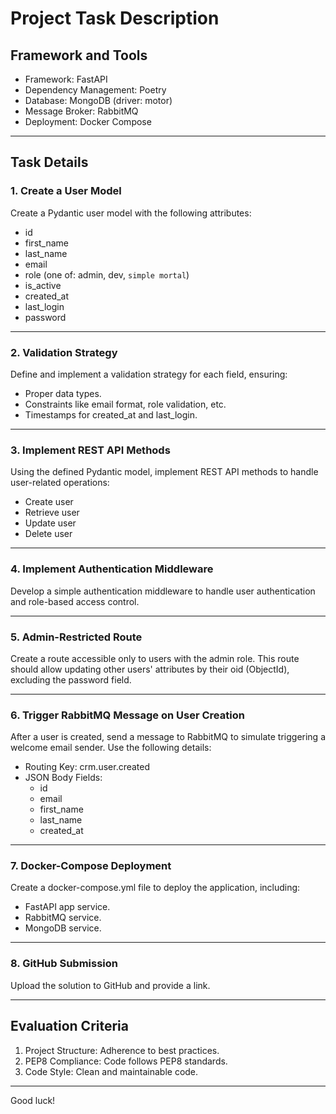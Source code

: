 # Project Task Description

## Framework and Tools

- Framework: FastAPI  
- Dependency Management: Poetry  
- Database: MongoDB (driver: motor)  
- Message Broker: RabbitMQ  
- Deployment: Docker Compose  

---

## Task Details

### 1. Create a User Model

Create a Pydantic user model with the following attributes:

- id
- first_name
- last_name
- email
- role (one of: admin, dev, `simple mortal`)
- is_active
- created_at
- last_login
- password

---

### 2. Validation Strategy

Define and implement a validation strategy for each field, ensuring:

- Proper data types.
- Constraints like email format, role validation, etc.
- Timestamps for created_at and last_login.

---

### 3. Implement REST API Methods

Using the defined Pydantic model, implement REST API methods to handle user-related operations:

- Create user
- Retrieve user
- Update user
- Delete user

---

### 4. Implement Authentication Middleware

Develop a simple authentication middleware to handle user authentication and role-based access control.

---

### 5. Admin-Restricted Route

Create a route accessible only to users with the admin role. This route should allow updating other users' attributes by their oid (ObjectId), excluding the password field.

---

### 6. Trigger RabbitMQ Message on User Creation

After a user is created, send a message to RabbitMQ to simulate triggering a welcome email sender. Use the following details:

- Routing Key: crm.user.created  
- JSON Body Fields:  
  - id
  - email
  - first_name
  - last_name
  - created_at

---

### 7. Docker-Compose Deployment

Create a docker-compose.yml file to deploy the application, including:

- FastAPI app service.
- RabbitMQ service.
- MongoDB service.

---

### 8. GitHub Submission

Upload the solution to GitHub and provide a link.

---

## Evaluation Criteria

1. Project Structure: Adherence to best practices.
2. PEP8 Compliance: Code follows PEP8 standards.
3. Code Style: Clean and maintainable code.

---

Good luck!